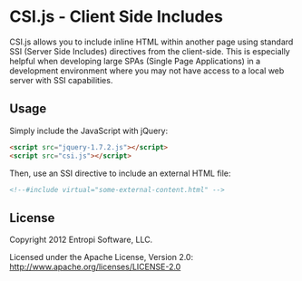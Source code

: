 CSI.js - Client Side Includes
=============================

CSI.js allows you to include inline HTML within another page using standard
SSI (Server Side Includes) directives from the client-side. This is especially
helpful when developing large SPAs (Single Page Applications) in a development
environment where you may not have access to a local web server with SSI
capabilities.

Usage
-----

Simply include the JavaScript with jQuery:

``` html
<script src="jquery-1.7.2.js"></script>
<script src="csi.js"></script>
```

Then, use an SSI directive to include an external HTML file:

``` html
<!--#include virtual="some-external-content.html" -->
```

License
---------------------
Copyright 2012 Entropi Software, LLC.

Licensed under the Apache License, Version 2.0: http://www.apache.org/licenses/LICENSE-2.0
